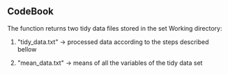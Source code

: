 ## CodeBook

The function returns two tidy data files stored in the set Working directory:

1) "tidy_data.txt" -> processed data according to the steps described bellow

2) "mean_data.txt" -> means of all the variables of the tidy data set

